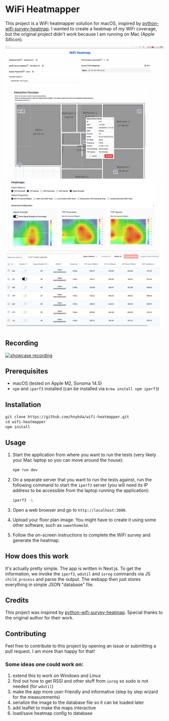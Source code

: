 # WiFi Heatmapper

This project is a WiFi heatmapper solution for macOS, inspired by [python-wifi-survey-heatmap](https://github.com/jantman/python-wifi-survey-heatmap). I wanted to create a heatmap of my WiFi coverage, but the original project didn't work because I am running on Mac (Apple Sillicon).

![Screenshot](various/top1.jpg)
![Screenshot](various/top2.jpg)

## Recording
[![showcase recording](https://img.youtube.com/vi/pXlm-eWaJCs/0.jpg)](https://www.youtube.com/watch?v=pXlm-eWaJCs)


## Prerequisites

- macOS (tested on Apple M2, Sonoma 14.5)
- `npm` and `iperf3` installed (can be installed via `brew install npm iperf3`)

## Installation

    git clone https://github.com/hnykda/wifi-heatmapper.git
    cd wifi-heatmapper
    npm install

## Usage

1. Start the application from where you want to run the tests (very likely your Mac laptop so you can move around the house):

   ```bash
   npm run dev
   ```

2. On a separate server that you want to run the tests against, run the following command to start the `iperf3` server (you will need its IP address to be accessible from the laptop running the application):

   ```bash
   iperf3 -s
   ```

3. Open a web browser and go to `http://localhost:3000`.

4. Upload your floor plan image. You might have to create it using some other software, such as `sweethome3d`.

5. Follow the on-screen instructions to complete the WiFi survey and generate the heatmap.

## How does this work

It's actually pretty simple. The app is written in Next.js. To get the information, we invoke the `iperf3`, `wdutil` and `ioreg` commands via JS `child_process` and parse the output. The webapp then just stores everything in simple JSON "database" file.

## Credits

This project was inspired by [python-wifi-survey-heatmap](https://github.com/jantman/python-wifi-survey-heatmap). Special thanks to the original author for their work.

## Contributing

Feel free to contribute to this project by opening an issue or submitting a pull request. I am more than happy for that!

### Some ideas one could work on:

1. extend this to work on Windows and Linux
2. find out how to get RSSI and other stuff from `ioreg` so sudo is not needed (for `wdutil`)
3. make the app more user-friendly and informative (step by step wizard for the measurements)
4. serialize the image to the database file so it can be loaded later
5. add leaflet to make the maps interactive
6. load/save heatmap config to database
